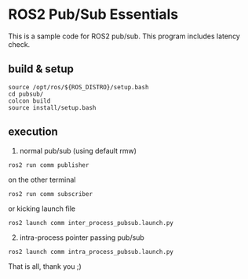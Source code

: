 # ROS2 Pub/Sub Essentials

This is a sample code for ROS2 pub/sub.
This program includes latency check.

## build & setup

```
source /opt/ros/${ROS_DISTRO}/setup.bash
cd pubsub/
colcon build
source install/setup.bash
```

## execution

1. normal pub/sub (using default rmw)

``
ros2 run comm publisher
``

on the other terminal

``
ros2 run comm subscriber
``

or kicking launch file

``
ros2 launch comm inter_process_pubsub.launch.py
``

2. intra-process pointer passing pub/sub

``
ros2 launch comm intra_process_pubsub.launch.py
``

That is all, thank you ;)
